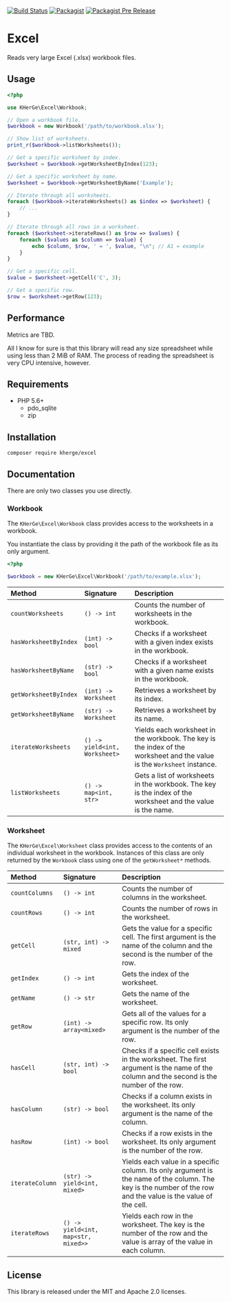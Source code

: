 [![Build Status](https://travis-ci.org/kherge-php/excel.svg?branch=master)](https://travis-ci.org/kherge-php/excel)
[![Packagist](https://img.shields.io/packagist/v/kherge/excel.svg)]()
[![Packagist Pre Release](https://img.shields.io/packagist/vpre/kherge/excel.svg)]()

Excel
=====

Reads very large Excel (.xlsx) workbook files.

Usage
-----

```php
<?php

use KHerGe\Excel\Workbook;

// Open a workbook file.
$workbook = new Workbook('/path/to/workbook.xlsx');

// Show list of worksheets.
print_r($workbook->listWorksheets());

// Get a specific worksheet by index.
$worksheet = $workbook->getWorksheetByIndex(123);

// Get a specific worksheet by name.
$worksheet = $workbook->getWorksheetByName('Example');

// Iterate through all worksheets.
foreach ($workbook->iterateWorksheets() as $index => $worksheet) {
    // ...
}

// Iterate through all rows in a worksheet.
foreach ($worksheet->iterateRows() as $row => $values) {
    foreach ($values as $column => $value) {
        echo $column, $row, ' = ', $value, "\n"; // A1 = example
    }
}

// Get a specific cell.
$value = $worksheet->getCell('C', 3);

// Get a specific row.
$row = $worksheet->getRow(123);
```

Performance
-----------

Metrics are TBD.

All I know for sure is that this library will read any size spreadsheet while
using less than 2 MiB of RAM. The process of reading the spreadsheet is very
CPU intensive, however.

Requirements
------------

- PHP 5.6+
    - pdo_sqlite
    - zip

Installation
------------

    composer require kherge/excel

Documentation
-------------

There are only two classes you use directly.

### Workbook

The `KHerGe\Excel\Workbook` class provides access to the worksheets in a workbook.

You instantiate the class by providing it the path of the workbook file as its
only argument.

```php
<?php

$workbook = new KHerGe\Excel\Workbook('/path/to/example.xlsx');
```

| Method                | Signature                     | Description |
|:----------------------|:------------------------------|:------------|
| `countWorksheets`     | `() -> int`                   | Counts the number of worksheets in the workbook. |
| `hasWorksheetByIndex` | `(int) -> bool`               | Checks if a worksheet with a given index exists in the workbook. |
| `hasWorksheetByName`  | `(str) -> bool`               | Checks if a worksheet with a given name exists in the workbook. |
| `getWorksheetByIndex` | `(int) -> Worksheet`          | Retrieves a worksheet by its index. |
| `getWorksheetByName`  | `(str) -> Worksheet`          | Retrieves a worksheet by its name. |
| `iterateWorksheets`   | `() -> yield<int, Worksheet>` | Yields each worksheet in the workbook. The key is the index of the worksheet and the value is the `Worksheet` instance. |
| `listWorksheets`      | `() -> map<int, str>`         | Gets a list of worksheets in the workbook. The key is the index of the worksheet and the value is the name. |

### Worksheet

The `KHerGe\Excel\Worksheet` class provides access to the contents of an
individual worksheet in the workbook. Instances of this class are only
returned by the `Workbook` class using one of the `getWorksheet*` methods.

| Method          | Signature                           | Description |
|:----------------|:------------------------------------|:------------|
| `countColumns`  | `() -> int`                         | Counts the number of columns in the worksheet. |
| `countRows`     | `() -> int`                         | Counts the number of rows in the worksheet. |
| `getCell`       | `(str, int) -> mixed`               | Gets the value for a specific cell. The first argument is the name of the column and the second is the number of the row. |
| `getIndex`      | `() -> int`                         | Gets the index of the worksheet. |
| `getName`       | `() -> str`                         | Gets the name of the worksheet. |
| `getRow`        | `(int) -> array<mixed>`             | Gets all of the values for a specific row. Its only argument is the number of the row. |
| `hasCell`       | `(str, int) -> bool`                | Checks if a specific cell exists in the worksheet. The first argument is the name of the column and the second is the number of the row. |
| `hasColumn`     | `(str) -> bool`                     | Checks if a column exists in the worksheet. Its only argument is the name of the column. |
| `hasRow`        | `(int) -> bool`                     | Checks if a row exists in the worksheet. Its only argument is the number of the row. |
| `iterateColumn` | `(str) -> yield<int, mixed>`        | Yields each value in a specific column. Its only argument is the name of the column. The key is the number of the row and the value is the value of the cell. |
| `iterateRows`   | `() -> yield<int, map<str, mixed>>` | Yields each row in the worksheet. The key is the number of the row and the value is array of the value in each column. |

License
-------

This library is released under the MIT and Apache 2.0 licenses.
